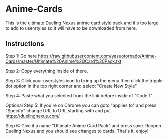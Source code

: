 # Anime-Cards
This is the ultimate Dueling Nexus anime card style pack and it's too large to add to userstyles so it will have to be downloaded from here.

Instructions
--
Step 1: Go here https://raw.githubusercontent.com/yasuotornado/Anime-Cards/master/Ultimate%20Anime%20Card%20Pack.txt

Step 2: Copy everything inside of there.

Step 3: Click your userstyles icon to bring up the menu then click the tripple dot option in the top right corner and select "Create New Style"

Step 4: Paste what you selected from the link before inside of "Code 1"

Optional
Step 5: If you're on Chrome you can goto "applies to" and press "Specify" change URL to URL starting with and put https://duelingnexus.com/

Step 6: Give it a name "Ultimate Anime Card Pack" and press save. Reopen Dueling Nexus and you should see changes to cards.
That's it, enjoy!
